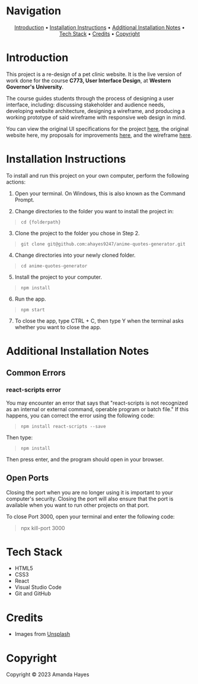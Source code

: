 # Navigation

<div align="center"><a href="#introduction">Introduction</a> &bull; <a href="#installation-instructions">Installation Instructions</a> &bull; <a href="#additional-installation-notes">Additional Installation Notes</a> &bull;<br> <a href="#tech-stack">Tech Stack</a> &bull; <a href="#credits">Credits</a> &bull; <a href="#copyright">Copyright</a></div>


# Introduction

This project is a re-design of a pet clinic website. It is the live version of work done for the course <strong>C773, User Interface Design</strong>, at <strong>Western Governor's University</strong>. 

The course guides students through the process of designing a user interface, including: discussing stakeholder and audience needs, developing website architecture, designing a wireframe, and producing a working prototype of said wireframe with responsive web design in mind. 

You can view the original UI specifications for the project <a href="https://www.dropbox.com/s/ea3lvtp52xgbx9z/Paradigm%20Pet%20Professionals%20UI%20Design%20Specifications.pdf?dl=0">here</a>, the original website here, my proposals for improvements <a href="https://www.dropbox.com/s/ea3lvtp52xgbx9z/Paradigm%20Pet%20Professionals%20UI%20Design%20Specifications.pdf?dl=0">here</a>, and the wireframe <a href="https://www.figma.com/proto/QrX2gA5NGDvNuQHby4sUgT/c773?node-id=67%3A1419&scaling=scale-down&page-id=0%3A1&starting-point-node-id=67%3A1419">here</a>.

# Installation Instructions

To install and run this project on your own computer, perform the following actions:

1. Open your terminal. On Windows, this is also known as the Command Prompt.

2. Change directories to the folder you want to install the project in:

> `cd {folderpath}`

3. Clone the project to the folder you chose in Step 2.

> `git clone git@github.com:ahayes9247/anime-quotes-generator.git`

4. Change directories into your newly cloned folder.

> `cd anime-quotes-generator`

5. Install the project to your computer.

> `npm install`

6. Run the app.

> `npm start`

7. To close the app, type CTRL + C, then type Y when the terminal asks whether you want to close the app.

# Additional Installation Notes

## Common Errors

### react-scripts error

You may encounter an error that says that "react-scripts is not recognized as an internal or external command, operable program or batch file." If this happens, you can correct the error using the following code:

> `npm install react-scripts --save`

Then type:

> `npm install`

Then press enter, and the program should open in your browser.

## Open Ports

Closing the port when you are no longer using it is important to your computer's security. Closing the port will also ensure that the port is available when you want to run other projects on that port.

To close Port 3000, open your terminal and enter the following code:

> npx kill-port 3000

# Tech Stack 

* HTML5
* CSS3
* React
* Visual Studio Code
* Git and GitHub

# Credits
* Images from [Unsplash](https://unsplash.com)

# Copyright

Copyright © 2023 Amanda Hayes
